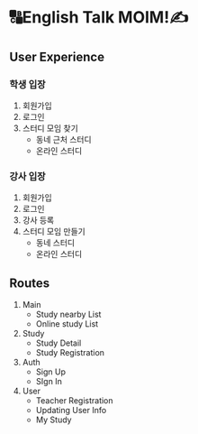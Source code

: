 # 🔠English Talk MOIM!✍️

## User Experience

### 학생 입장

1.  회원가입
2.  로그인
3.  스터디 모임 찾기
    - 동네 근처 스터디
    - 온라인 스터디

### 강사 입장

1.  회원가입
2.  로그인
3.  강사 등록
4.  스터디 모임 만들기
    - 동네 스터디
    - 온라인 스터디

## Routes

1. Main
   - Study nearby List
   - Online study List
2. Study
   - Study Detail
   - Study Registration
3. Auth
   - Sign Up
   - SIgn In
4. User
   - Teacher Registration
   - Updating User Info
   - My Study
